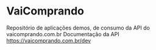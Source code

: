 # VaiComprando
Repositório de aplicações demos, de consumo da API do vaicomprando.com.br
Documentação da API
https://vaicomprando.com.br/dev
